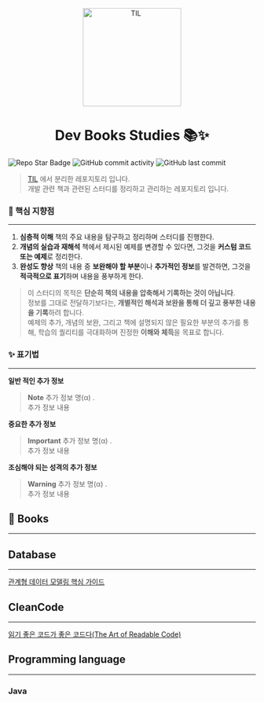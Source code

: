 <div align="center">
    <img src="https://github-production-user-asset-6210df.s3.amazonaws.com/61622657/259027821-cd2a70bf-25cc-4fdb-9f1d-a7b8682c6b6e.jpg" alt="TIL" width="200" height="200">
    <h1>Dev Books Studies 📚✨</h1>
</div>


![Repo Star Badge](https://img.shields.io/github/stars/christopher3810/DevBookStudies?style=for-the-badge&logo=github) ![GitHub commit activity](https://img.shields.io/github/commit-activity/m/christopher3810/DevBookStudies?style=for-the-badge) ![GitHub last commit](https://img.shields.io/github/last-commit/christopher3810/DevBookStudies?style=for-the-badge)

>[TIL](https://github.com/christopher3810/TIL) 에서 분리한 레포지토리 입니다. \
>개발 관련 책과 관련된 스터디를 정리하고 관리하는 레포지토리 입니다.

### 🌟 핵심 지향점

---

1. **심층적 이해**
   책의 주요 내용을 탐구하고 정리하며 스터디를 진행한다.
2. **개념의 실습과 재해석**
   책에서 제시된 예제를 변경할 수 있다면, 그것을 **커스텀 코드 또는 예제**로 정리한다.
3. **완성도 향상**
   책의 내용 중 **보완해야 할 부분**이나 **추가적인 정보**를 발견하면, 그것을 **적극적으로 표기**하며 내용을 풍부하게 한다.

> 이 스터디의 목적은 **단순히 책의 내용을 압축해서 기록하는 것이 아닙니다**. \
> 정보를 그대로 전달하기보다는, **개별적인 해석과 보완을 통해 더 깊고 풍부한 내용을 기록**하려 합니다. \
> 예제의 추가, 개념의 보완, 그리고 책에 설명되지 않은 필요한 부분의 추가를 통해, 학습의 퀄리티를 극대화하며 진정한 **이해와 체득**을 목표로 합니다.


### ✨ 표기법
---

**일반 적인 추가 정보** 

>**Note**
>추가 정보 명(α) .\
>추가 정보 내용

**중요한 추가 정보**

>**Important**
>추가 정보 명(α) .\
>추가 정보 내용

**조심해야 되는 성격의 추가 정보**

>**Warning**
>추가 정보 명(α) .\
>추가 정보 내용


## 📖 Books
---
## Database
---
[관계형 데이터 모델링 핵심 가이드](https://github.com/christopher3810/DevBookStudies/tree/master/Database/%EA%B4%80%EA%B3%84%ED%98%95%20%EB%8D%B0%EC%9D%B4%ED%84%B0%20%EB%AA%A8%EB%8D%B8%EB%A7%81%20%ED%95%B5%EC%8B%AC%20%EA%B0%80%EC%9D%B4%EB%93%9C)

## CleanCode
---
[읽기 좋은 코드가 좋은 코드다(The Art of Readable Code)](https://github.com/christopher3810/DevBookStudies/tree/master/CleanCode/%EC%9D%BD%EA%B8%B0%20%EC%A2%8B%EC%9D%80%20%EC%BD%94%EB%93%9C%EA%B0%80%20%EC%A2%8B%EC%9D%80%20%EC%BD%94%EB%93%9C%EB%8B%A4(The%20Art%20of%20Readable%20Code))

## Programming language
---

### Java
